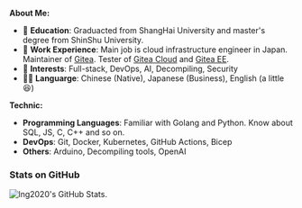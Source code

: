 **About Me:**

- 📘 **Education**: Graduacted from ShangHai University and master's degree from ShinShu University.
- 💼 **Work Experience**: Main job is cloud infrastructure engineer in Japan. Maintainer of [Gitea](https://gitea.com/). Tester of [Gitea Cloud](https://about.gitea.com/products/cloud/) and [Gitea EE](https://about.gitea.com/products/gitea-enterprise/).
- 🎯 **Interests**: Full-stack, DevOps, AI, Decompiling, Security
- 🏳️‍🌈 **Languarge**: Chinese (Native), Japanese (Business), English (a little 😆)

**Technic:**
- **Programming Languages**: Familiar with Golang and Python. Know about SQL, JS, C, C++ and so on.
- **DevOps**: Git, Docker, Kubernetes, GitHub Actions, Bicep
- **Others**: Arduino, Decompiling tools, OpenAI

### Stats on GitHub

<picture>
  <source media="(prefers-color-scheme: dark)" srcset="https://github-readme-stats-gray-eta-55.vercel.app/api?username=yp05327&show_icons=true&theme=dark&border_color=30363d">
  <img alt="lng2020's GitHub Stats." src="https://github-readme-stats-gray-eta-55.vercel.app/api?username=yp05327&show_icons=true&theme=default">
</picture>
